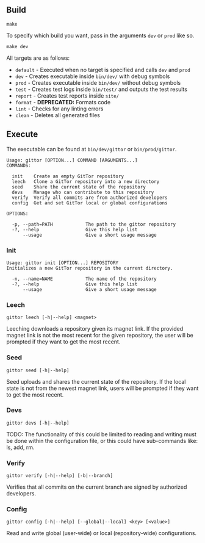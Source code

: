 ## Build

```
make
```

To specify which build you want, pass in the arguments `dev` or `prod` like so.

```
make dev
```

All targets are as follows:
* `default` - Executed when no target is specified and calls `dev` and `prod`
* `dev` - Creates executable inside `bin/dev/` with debug symbols
* `prod` - Creates executable inside `bin/dev/` without debug symbols
* `test` - Creates test logs inside `bin/test/` and outputs the test results
* `report` - Creates test reports inside `site/`
* `format` - **DEPRECATED:** Formats code
* `lint` - Checks for any linting errors
* `clean` - Deletes all generated files

## Execute

The executable can be found at `bin/dev/gittor` or `bin/prod/gittor`.

```
Usage: gittor [OPTION...] COMMAND [ARGUMENTS...]
COMMANDS:

  init    Create an empty GitTor repository
  leech   Clone a GitTor repository into a new directory
  seed    Share the current state of the repository
  devs    Manage who can contribute to this repository
  verify  Verify all commits are from authorized developers
  config  Get and set GitTor local or global configurations

OPTIONS:

  -p, --path=PATH            The path to the gittor repository
  -?, --help                 Give this help list
      --usage                Give a short usage message
```

### Init

```
Usage: gittor init [OPTION...] REPOSITORY
Initializes a new GitTor repository in the current directory.

  -n, --name=NAME            The name of the repository
  -?, --help                 Give this help list
      --usage                Give a short usage message
```

### Leech

```
gittor leech [-h|--help] <magnet>
```
Leeching downloads a repository given its magnet link.
If the provided magnet link is not the most recent for the given repository, the user will be prompted if they want to get the most recent.

### Seed

```
gittor seed [-h|--help]
```
Seed uploads and shares the current state of the repository.
If the local state is not from the newest magnet link, users will be prompted if they want to get the most recent.

### Devs

```
gittor devs [-h|--help]
```
TODO: The functionality of this could be limited to reading and writing must be done within the configuration file, or this could have sub-commands like: ls, add, rm.

### Verify

```
gittor verify [-h|--help] [-b|--branch]
```
Verifies that all commits on the current branch are signed by authorized developers.

### Config

```
gittor config [-h|--help] [--global|--local] <key> [<value>]
```
Read and write global (user-wide) or local (repository-wide) configurations.
